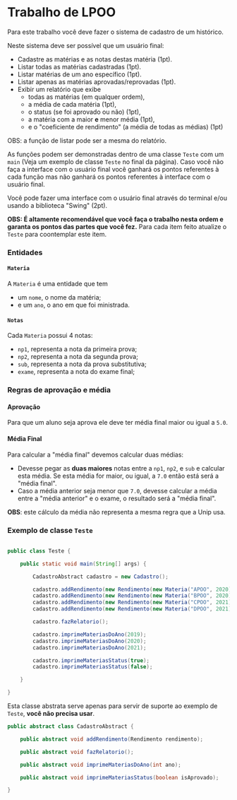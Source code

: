 # Trabalho de LPOO

Para este trabalho você deve fazer o sistema de cadastro de um histórico.

Neste sistema deve ser possível que um usuário final:
* Cadastre as matérias e as notas destas matéria (1pt).
* Listar todas as matérias cadastradas (1pt).
* Listar matérias de um ano específico (1pt).
* Listar apenas as matérias aprovadas/reprovadas (1pt).
* Exibir um relatório que exibe
  * todas as matérias (em qualquer ordem),
  * a média de cada matéria (1pt),
  * o status (se foi aprovado ou não) (1pt),
  * a matéria com a maior **e** menor média (1pt),
  * e o "coeficiente de rendimento" (a média de todas as médias) (1pt)

OBS: a função de listar pode ser a mesma do relatório.

As funções podem ser demonstradas dentro de uma classe `Teste` com um `main` (Veja um exemplo de classe `Teste` no final da página). Caso você não faça a interface com o usuário final você ganhará os pontos referentes à cada função mas não ganhará os pontos referentes à interface com o usuário final.

Você pode fazer uma interface com o usuário final através do terminal e/ou usando a biblioteca "Swing" (2pt).

**OBS: É altamente recomendável que você faça o trabalho nesta ordem e garanta os pontos das partes que você fez.** Para cada item feito atualize o `Teste` para coontemplar este item.

### Entidades

#### `Materia`
A `Materia` é uma entidade que tem
* um `nome`, o nome da matéria;
* e um `ano`, o ano em que foi ministrada.

#### `Notas`
Cada `Materia` possui 4 notas:
* `np1`, representa a nota da primeira prova;
* `np2`, representa a nota da segunda prova;
* `sub`, representa a nota da prova substitutiva;
* `exame`, representa a nota do exame final;

### Regras de aprovação e média

#### Aprovação
Para que um aluno seja aprova ele deve ter média final maior ou igual a `5.0`.

#### Média Final

Para calcular a "média final" devemos calcular duas médias:
* Devesse pegar as **duas maiores** notas entre a `np1`, `np2`, e `sub` e calcular esta média. Se esta média for maior, ou igual, a `7.0` então está será a "média final".
* Caso a média anterior seja menor que `7.0`, devesse calcular a média entre a "média anterior" e o exame, o resultado será a "média final".

**OBS**: este cálculo da média não representa a mesma regra que a Unip usa.


### Exemplo de classe `Teste`

``` java

public class Teste {

	public static void main(String[] args) {

		CadastroAbstract cadastro = new Cadastro();

		cadastro.addRendimento(new Rendimento(new Materia("APOO", 2020),  new Notas(7, 8, 0, 0)));
		cadastro.addRendimento(new Rendimento(new Materia("BPOO", 2020),  new Notas(2, 2, 6, 10)));
		cadastro.addRendimento(new Rendimento(new Materia("CPOO", 2021),  new Notas(2, 8, 8, 0)));
		cadastro.addRendimento(new Rendimento(new Materia("DPOO", 2021),  new Notas(0, 1, 2, 3)));

		cadastro.fazRelatorio();

		cadastro.imprimeMateriasDoAno(2019);
		cadastro.imprimeMateriasDoAno(2020);
		cadastro.imprimeMateriasDoAno(2021);

		cadastro.imprimeMateriasStatus(true);
		cadastro.imprimeMateriasStatus(false);

	}

}
```

Esta classe abstrata serve apenas para servir de suporte ao exemplo de `Teste`, **você não precisa usar**.
``` java
public abstract class CadastroAbstract {

	public abstract void addRendimento(Rendimento rendimento);

	public abstract void fazRelatorio();

	public abstract void imprimeMateriasDoAno(int ano);

	public abstract void imprimeMateriasStatus(boolean isAprovado);

}
```
